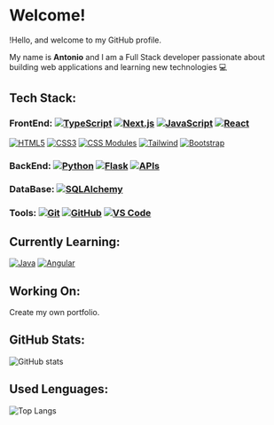 # Welcome!

!Hello, and welcome to my GitHub profile.

My name is **Antonio** and I am a Full Stack developer passionate about building web applications and learning new technologies 💻

## Tech Stack:

### FrontEnd: [![TypeScript](https://img.shields.io/badge/TypeScript-3178C6?logo=TypeScript&logoColor=white)](https://www.typescriptlang.org/) [![Next.js](https://img.shields.io/badge/Next.js-000000?logo=next.js&logoColor=white)](https://nextjs.org/) [![JavaScript](https://img.shields.io/badge/JavaScript-F7DF1E?logo=javascript&logoColor=black)](https://www.javascript.com/) [![React](https://img.shields.io/badge/React-61DAFB?logo=react&logoColor=black)](https://reactjs.org/)
[![HTML5](https://img.shields.io/badge/HTML5-E34F26?logo=html5&logoColor=white)](https://developer.mozilla.org/es/docs/Web/HTML) [![CSS3](https://img.shields.io/badge/CSS3-1572B6?logo=css3&logoColor=white)](https://developer.mozilla.org/es/docs/Web/CSS) [![CSS Modules](https://img.shields.io/badge/CSS%20Modules-000000?logo=css3&logoColor=white)](https://github.com/css-modules/css-modules) [![Tailwind](https://img.shields.io/badge/Tailwind-06B6D4?logo=tailwind-css&logoColor=white)](https://tailwindcss.com/) [![Bootstrap](https://img.shields.io/badge/Bootstrap-7952B3?logo=bootstrap&logoColor=white)](https://getbootstrap.com/)

### BackEnd: [![Python](https://img.shields.io/badge/Python-3776AB?logo=python&logoColor=white)](https://www.python.org/) [![Flask](https://img.shields.io/badge/Flask-000000?logo=flask&logoColor=white)](https://flask.palletsprojects.com/) [![APIs](https://img.shields.io/badge/APIs-FF6F61)](https://en.wikipedia.org/wiki/API)

### DataBase: [![SQLAlchemy](https://img.shields.io/badge/SQLAlchemy-000000?logo=sqlalchemy&logoColor=white)](https://www.sqlalchemy.org/)

### Tools: [![Git](https://img.shields.io/badge/Git-F05032?logo=git&logoColor=white)](https://git-scm.com/) [![GitHub](https://img.shields.io/badge/GitHub-181717?logo=github&logoColor=white)](https://github.com/) [![VS Code](https://img.shields.io/badge/VS%20Code-0078D7?logo=visual-studio-code&logoColor=white)](https://code.visualstudio.com/)


## Currently Learning: 
[![Java](https://img.shields.io/badge/Java-007396?logo=java&logoColor=white)](https://www.java.com/) [![Angular](https://img.shields.io/badge/Angular-DD0031?logo=angular&logoColor=white)](https://angular.io/)

## Working On:

Create my own portfolio.

## GitHub Stats:

![GitHub stats](https://github-readme-stats.vercel.app/api?username=Antonio-Borrero&show_icons=true&theme=dark)

## Used Lenguages:

![Top Langs](https://github-readme-stats.vercel.app/api/top-langs/?username=Antonio-Borrero&layout=compact&theme=dark)



